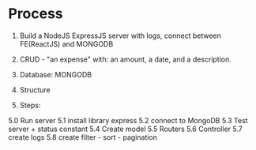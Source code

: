 # Process

1. Build a NodeJS ExpressJS server with logs, connect between FE(ReactJS) and MONGODB
2. CRUD - "an expense" with: an amount, a date, and a description.
3. Database: MONGODB
4. Structure

5. Steps:

5.0 Run server
5.1 install library express
5.2 connect to MongoDB
5.3 Test server + status constant
5.4 Create model
5.5 Routers
5.6 Controller
5.7 create logs
5.8 create filter - sort - pagination
